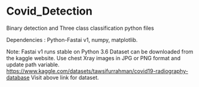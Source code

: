 # Covid_Detection
Binary detection and Three class classification python files

Dependencies : Python-Fastai v1, numpy, matplotlib.

Note: Fastai v1 runs stable on Python 3.6
Dataset can be downloaded from the kaggle website. Use chest Xray images in JPG or PNG format and update path variable.
https://www.kaggle.com/datasets/tawsifurrahman/covid19-radiography-database
Visit above link for dataset.
